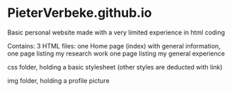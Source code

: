 # PieterVerbeke.github.io
Basic personal website made with a very limited experience in html coding

Contains:
3 HTML files: one Home page (index) with general information, 
              one page listing my research work
              one page listing my general experience

css folder, holding a basic stylesheet (other styles are deducted with link)

img folder, holding a profile picture
